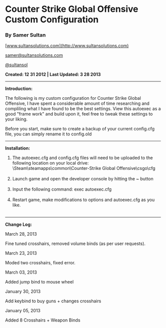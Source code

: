 # Counter Strike Global Offensive Custom Configuration #

### By Samer Sultan ###

 [www.sultansolutions.com](http://www.sultansolutions.com)

[samer@sultansolutions.com](mailto:samer@sultansolutions.com)

 [@sultansol ](https://twitter.com/sultansol)




**Created: 12 31 2012 | Last Updated: 3 28 2013**

---

**Introduction:**


The following is my custom configuration for Counter Strike Global Offensive, I have spent a considerable amount of time researching and compliling what I have found to be the best settings. View this autoexec as a good "frame work" and build upon it, feel free to tweak these settings to your liking. 


Before you start, make sure to create a backup of your current config.cfg file, you can simply rename it to config.old








---

**Installation:**
<br />

<ol>
<li>The autoexec.cfg and config.cfg files will need to be uploaded to the following location on your local drive: 
<br />
\Steam\steamapps\common\Counter-Strike Global Offensive\csgo\cfg
</li>

<br />
<li>Launch game and open the developer console by hitting the ~ button </li>
<br />
<li>Input the following command: exec autoexec.cfg </li>
<br />
<li>Restart game, make modifications to options and autoexec.cfg as you like. </li>
<br />
</ol>

---


**Change Log:** 

March 28, 2013

Fine tuned crosshairs, removed volume binds (as per user requests). 

March 23, 2013

Moded two crosshairs, fixed error. 

March 03, 2013

Added jump bind to mouse wheel

January 30, 2013

Add keybind to buy guns + changes crosshairs 

January 05, 2013

Added 8 Crosshairs + Weapon Binds 
